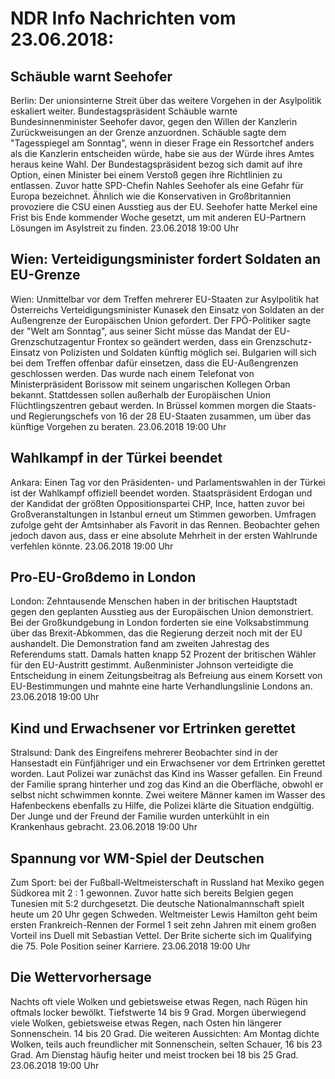 # NDR Info Nachrichten vom 23.06.2018:


## Schäuble warnt Seehofer
Berlin: Der unionsinterne Streit über das weitere Vorgehen in der Asylpolitik eskaliert weiter. Bundestagspräsident Schäuble warnte Bundesinnenminister Seehofer davor, gegen den Willen der Kanzlerin Zurückweisungen an der Grenze anzuordnen. Schäuble sagte dem "Tagesspiegel am Sonntag", wenn in dieser Frage ein Ressortchef anders als die Kanzlerin entscheiden würde, habe sie aus der Würde ihres Amtes heraus keine Wahl. Der Bundestagspräsident bezog sich damit auf ihre Option, einen Minister bei einem Verstoß gegen ihre Richtlinien zu entlassen. Zuvor hatte SPD-Chefin Nahles Seehofer als eine Gefahr für Europa bezeichnet. Ähnlich wie die Konservativen in Großbritannien provoziere die CSU einen Ausstieg aus der EU. Seehofer hatte Merkel eine Frist bis Ende kommender Woche gesetzt, um mit anderen EU-Partnern Lösungen im Asylstreit zu finden. 23.06.2018 19:00 Uhr 

## Wien: Verteidigungsminister fordert Soldaten an EU-Grenze
Wien: Unmittelbar vor dem Treffen mehrerer EU-Staaten zur Asylpolitik hat Österreichs Verteidigungsminister Kunasek den Einsatz von Soldaten an der Außengrenze der Europäischen Union gefordert. Der FPÖ-Politiker sagte der "Welt am Sonntag", aus seiner Sicht müsse das Mandat der EU-Grenzschutzagentur Frontex so geändert werden, dass ein Grenzschutz-Einsatz von Polizisten und Soldaten künftig möglich sei. Bulgarien will sich bei dem Treffen offenbar dafür einsetzen, dass die EU-Außengrenzen geschlossen werden. Das wurde nach einem Telefonat von Ministerpräsident Borissow mit seinem ungarischen Kollegen Orban bekannt. Stattdessen sollen außerhalb der Europäischen Union Flüchtlingszentren gebaut werden. In Brüssel kommen morgen die Staats- und Regierungschefs von 16 der 28 EU-Staaten zusammen, um über das künftige Vorgehen zu beraten. 23.06.2018 19:00 Uhr 

## Wahlkampf in der Türkei beendet
Ankara: Einen Tag vor den Präsidenten- und Parlamentswahlen in der Türkei ist der Wahlkampf offiziell beendet worden. Staatspräsident Erdogan und der Kandidat der größten Oppositionspartei CHP, Ince, hatten zuvor bei Großveranstaltungen in Istanbul erneut um Stimmen geworben. Umfragen zufolge geht der Amtsinhaber als Favorit in das Rennen. Beobachter gehen jedoch davon aus, dass er eine absolute Mehrheit in der ersten Wahlrunde verfehlen könnte. 23.06.2018 19:00 Uhr 

## Pro-EU-Großdemo in London
London: Zehntausende Menschen haben in der britischen Hauptstadt gegen den geplanten Ausstieg aus der Europäischen Union demonstriert. Bei der Großkundgebung in London forderten sie eine Volksabstimmung über das Brexit-Abkommen, das die Regierung derzeit noch mit der EU aushandelt. Die Demonstration fand am zweiten Jahrestag des Referendums statt. Damals hatten knapp 52 Prozent der britischen Wähler für den EU-Austritt gestimmt. Außenminister Johnson verteidigte die Entscheidung in einem Zeitungsbeitrag als Befreiung aus einem Korsett von EU-Bestimmungen und mahnte eine harte Verhandlungslinie Londons an. 23.06.2018 19:00 Uhr 

## Kind und Erwachsener vor Ertrinken gerettet
Stralsund: Dank des Eingreifens mehrerer Beobachter sind in der Hansestadt ein Fünfjähriger und ein Erwachsener vor dem Ertrinken gerettet worden. Laut Polizei war zunächst das Kind ins Wasser gefallen. Ein Freund der Familie sprang hinterher und zog das Kind an die Oberfläche, obwohl er selbst nicht schwimmen konnte. Zwei weitere Männer kamen im Wasser des Hafenbeckens ebenfalls zu Hilfe, die Polizei klärte die Situation endgültig. Der Junge und der Freund der Familie wurden unterkühlt in ein Krankenhaus gebracht. 23.06.2018 19:00 Uhr 

## Spannung vor WM-Spiel der Deutschen
Zum Sport: bei der Fußball-Weltmeisterschaft in Russland hat Mexiko gegen Südkorea mit 2 : 1 gewonnen. Zuvor hatte sich bereits Belgien gegen Tunesien mit 5:2 durchgesetzt. Die deutsche Nationalmannschaft spielt heute um 20 Uhr gegen Schweden. Weltmeister Lewis Hamilton geht beim ersten Frankreich-Rennen der Formel 1 seit zehn Jahren mit einem großen Vorteil ins Duell mit Sebastian Vettel. Der Brite sicherte sich im Qualifying die 75. Pole Position seiner Karriere. 23.06.2018 19:00 Uhr 

## Die Wettervorhersage
Nachts oft viele Wolken und gebietsweise etwas Regen, nach Rügen hin oftmals locker bewölkt. Tiefstwerte 14 bis 9 Grad. Morgen überwiegend viele Wolken, gebietsweise etwas Regen, nach Osten hin längerer Sonnenschein. 14 bis 20 Grad. Die weiteren Aussichten: Am Montag dichte Wolken, teils auch freundlicher mit Sonnenschein, selten Schauer, 16 bis 23 Grad. Am Dienstag häufig heiter und meist trocken bei 18 bis 25 Grad. 23.06.2018 19:00 Uhr 
